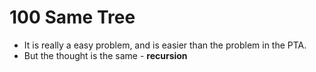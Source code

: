 # 100 Same Tree

* It is really a easy problem, and is easier than the problem in the PTA.
* But the thought is the same - **recursion**